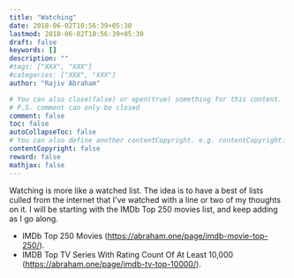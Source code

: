 ```yaml
---
title: "Watching"
date: 2018-06-02T10:56:39+05:30
lastmod: 2018-06-02T10:56:39+05:30
draft: false
keywords: []
description: ""
#tags: ["XXX", "XXX"]
#categories: ["XXX", "XXX"]
author: "Rajiv Abraham"

# You can also close(false) or open(true) something for this content.
# P.S. comment can only be closed
comment: false
toc: false
autoCollapseToc: false
# You can also define another contentCopyright. e.g. contentCopyright: "This is another copyright."
contentCopyright: false
reward: false
mathjax: false
---
```


Watching is more like a watched list. The idea is to have a best of lists culled from the internet that I've watched with a line or two of my thoughts on it. I will be starting with the IMDb Top 250 movies list, and keep adding as I go along.

* IMDb Top 250 Movies (https://abraham.one/page/imdb-movie-top-250/).
* IMDB Top TV Series With Rating Count Of At Least 10,000 (https://abraham.one/page/imdb-tv-top-10000/).